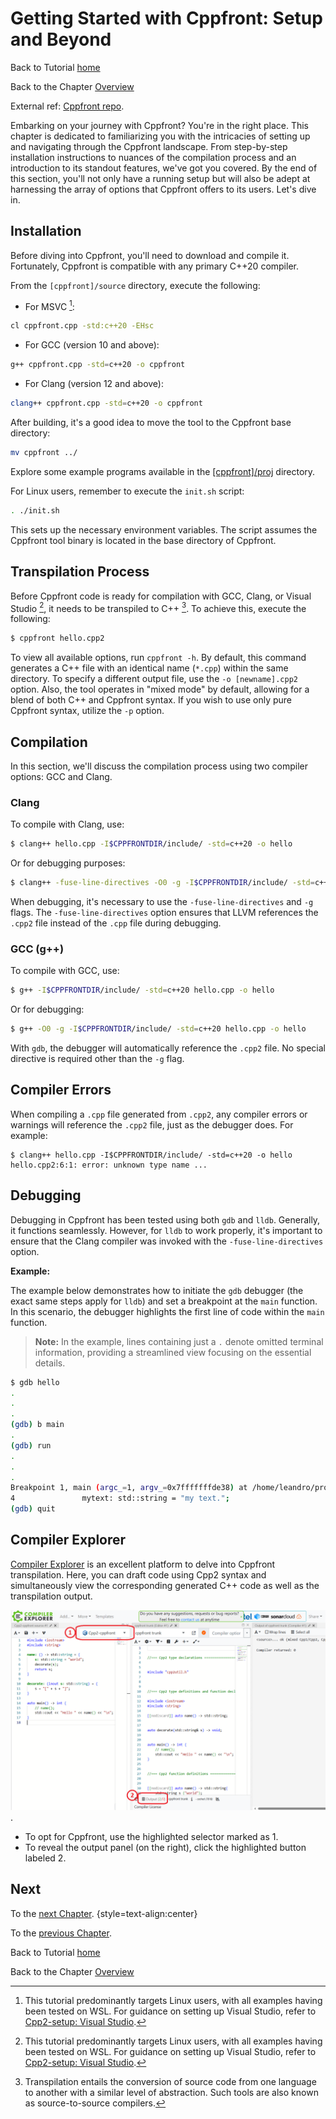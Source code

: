 # Getting Started with Cppfront: Setup and Beyond


Back to Tutorial [home](../README.md)

Back to the Chapter [Overview](Overview.md)

External ref: [Cppfront repo](https://github.com/hsutter/cppfront).

Embarking on your journey with Cppfront? You're in the right place. This chapter is dedicated to familiarizing you with the intricacies of setting up and navigating through the Cppfront landscape. From step-by-step installation instructions to nuances of the compilation process and an introduction to its standout features, we've got you covered. By the end of this section, you'll not only have a running setup but will also be adept at harnessing the array of options that Cppfront offers to its users. Let's dive in.

## Installation

Before diving into Cppfront, you'll need to download and compile it. Fortunately, Cppfront is compatible with any primary C++20 compiler.

From the `[cppfront]/source` directory, execute the following:

- For MSVC [^1]:
```bash
cl cppfront.cpp -std:c++20 -EHsc
```

- For GCC (version 10 and above):
```bash
g++ cppfront.cpp -std=c++20 -o cppfront
```

- For Clang (version 12 and above):
```bash
clang++ cppfront.cpp -std=c++20 -o cppfront
```

After building, it's a good idea to move the tool to the Cppfront base directory:
```bash
mv cppfront ../
```

Explore some example programs available in the [[cppfront]/proj](../../proj/readme.md) directory.

For Linux users, remember to execute the `init.sh` script: 
```bash
. ./init.sh
```

This sets up the necessary environment variables. The script assumes the Cppfront tool binary is located in the base directory of Cppfront.


## Transpilation Process

Before Cppfront code is ready for compilation with GCC, Clang, or Visual Studio [^1], it needs to be transpiled to C++ [^2]. To achieve this, execute the following:

```bash
$ cppfront hello.cpp2
```

To view all available options, run `cppfront -h`. By default, this command generates a C++ file with an identical name (`*.cpp`) within the same directory. To specify a different output file, use the `-o [newname].cpp2` option. Also, the tool operates in "mixed mode" by default, allowing for a blend of both C++ and Cppfront syntax. If you wish to use only pure Cppfront syntax, utilize the `-p` option.

[^1]: This tutorial predominantly targets Linux users, with all examples having been tested on WSL. For guidance on setting up Visual Studio, refer to [Cpp2-setup: Visual Studio](https://github.com/hsutter/cppfront/wiki/Cpp2-setup:-Visual-Studio).

[^2]: Transpilation entails the conversion of source code from one language to another with a similar level of abstraction. Such tools are also known as source-to-source compilers.


## Compilation

In this section, we'll discuss the compilation process using two compiler options: GCC and Clang.

### Clang

To compile with Clang, use:

```bash
$ clang++ hello.cpp -I$CPPFRONTDIR/include/ -std=c++20 -o hello
```

Or for debugging purposes:

```bash
$ clang++ -fuse-line-directives -O0 -g -I$CPPFRONTDIR/include/ -std=c++20 hello.cpp -o hello
```

When debugging, it's necessary to use the `-fuse-line-directives` and `-g` flags. The `-fuse-line-directives` option ensures that LLVM references the `.cpp2` file instead of the `.cpp` file during debugging.

### GCC (g++)

To compile with GCC, use:

```bash
$ g++ -I$CPPFRONTDIR/include/ -std=c++20 hello.cpp -o hello
```

Or for debugging:

```bash
$ g++ -O0 -g -I$CPPFRONTDIR/include/ -std=c++20 hello.cpp -o hello
```

With `gdb`, the debugger will automatically reference the `.cpp2` file. No special directive is required other than the `-g` flag.

## Compiler Errors

When compiling a `.cpp` file generated from `.cpp2`, any compiler errors or warnings will reference the `.cpp2` file, just as the debugger does. For example:

```
$ clang++ hello.cpp -I$CPPFRONTDIR/include/ -std=c++20 -o hello
hello.cpp2:6:1: error: unknown type name ...
```

## Debugging

Debugging in Cppfront has been tested using both `gdb` and `lldb`. Generally, it functions seamlessly. However, for `lldb` to work properly, it's important to ensure that the Clang compiler was invoked with the `-fuse-line-directives` option.

**Example:**

The example below demonstrates how to initiate the `gdb` debugger (the exact same steps apply for `lldb`) and set a breakpoint at the `main` function. In this scenario, the debugger highlights the first line of code within the `main` function.

> **Note:** In the example, lines containing just a `.` denote omitted terminal information, providing a streamlined view focusing on the essential details.

```bash
$ gdb hello
.
.
.
(gdb) b main
.
(gdb) run
.
.
.
Breakpoint 1, main (argc_=1, argv_=0x7fffffffde38) at /home/leandro/projects/cppfront/proj/hello1/hello.cpp2:4
4               mytext: std::string = "my text.";
(gdb) quit
```

## Compiler Explorer

[Compiler Explorer](https://godbolt.org/) is an excellent platform to delve into Cppfront transpilation. Here, you can draft code using Cpp2 syntax and simultaneously view the corresponding generated C++ code as well as the transpilation output.

![](compilerexplorer1.png).

- To opt for Cppfront, use the highlighted selector marked as 1.
- To reveal the output panel (on the right), click the highlighted button labeled 2.

## Next

To the [next Chapter](First_Program.md). {style=text-align:center}

To the [previous Chapter](Cppfront_VS_Rust.md).

Back to Tutorial [home](../README.md)

Back to the Chapter [Overview](Overview.md)
